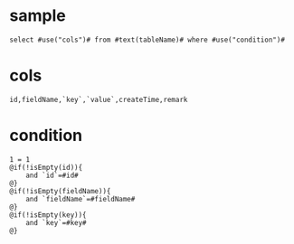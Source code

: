 sample
===
	select #use("cols")# from #text(tableName)# where #use("condition")#
cols
===
	id,fieldName,`key`,`value`,createTime,remark

condition
===
	1 = 1
	@if(!isEmpty(id)){
		and `id`=#id#
	@}
	@if(!isEmpty(fieldName)){
		and `fieldName`=#fieldName#
	@}
	@if(!isEmpty(key)){
		and `key`=#key#
	@}
	